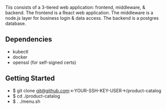 Tiis consists of a 3-tiered web application: frontend, middleware, & backend.
The frontend is a React web application.
The middleware is a node.js layer for business login & data access.
The backend is a postgres database.

## Dependencies
- kubectl
- docker
- openssl (for self-signed certs)

## Getting Started
- $ git clone git@github.com:<-YOUR-SSH-KEY-USER->/product-catalog
- $ cd ./product-catalog
- $ . ./menu.sh
